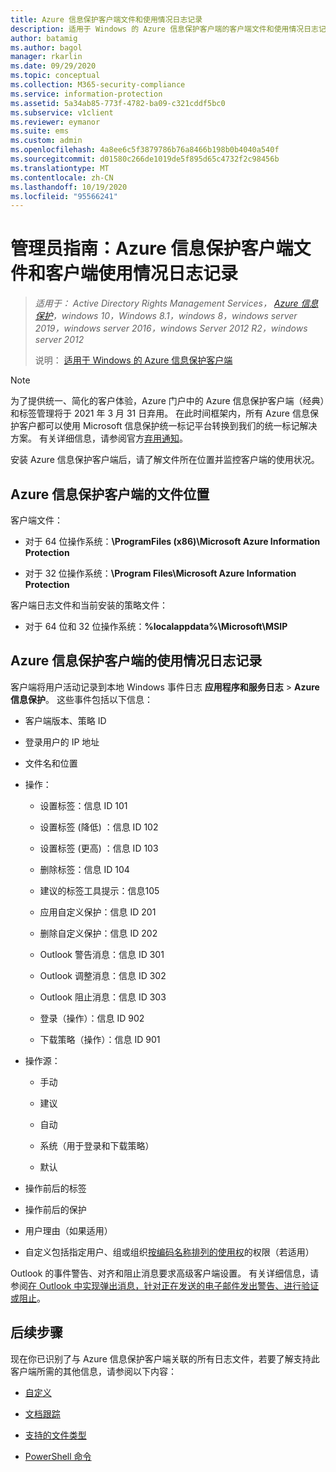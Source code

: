 ```yaml
---
title: Azure 信息保护客户端文件和使用情况日志记录
description: 适用于 Windows 的 Azure 信息保护客户端的客户端文件和使用情况日志记录的相关信息。
author: batamig
ms.author: bagol
manager: rkarlin
ms.date: 09/29/2020
ms.topic: conceptual
ms.collection: M365-security-compliance
ms.service: information-protection
ms.assetid: 5a34ab85-773f-4782-ba09-c321cddf5bc0
ms.subservice: v1client
ms.reviewer: eymanor
ms.suite: ems
ms.custom: admin
ms.openlocfilehash: 4a8ee6c5f3879786b76a8466b198b0b4040a540f
ms.sourcegitcommit: d01580c266de1019de5f895d65c4732f2c98456b
ms.translationtype: MT
ms.contentlocale: zh-CN
ms.lasthandoff: 10/19/2020
ms.locfileid: "95566241"
---
```

# <a name="admin-guide-azure-information-protection-client-files-and-client-usage-logging"></a>管理员指南：Azure 信息保护客户端文件和客户端使用情况日志记录

>*适用于： Active Directory Rights Management Services， [Azure 信息保护](https://azure.microsoft.com/pricing/details/information-protection)，windows 10，Windows 8.1，windows 8，windows server 2019，windows server 2016，windows Server 2012 R2，windows server 2012*
>
> 说明：  [适用于 Windows 的 Azure 信息保护客户端](../faqs.md#whats-the-difference-between-the-azure-information-protection-classic-and-unified-labeling-clients)

>[!NOTE] 
> 为了提供统一、简化的客户体验，Azure 门户中的 Azure 信息保护客户端（经典）和标签管理将于 2021 年 3 月 31 日弃用。 在此时间框架内，所有 Azure 信息保护客户都可以使用 Microsoft 信息保护统一标记平台转换到我们的统一标记解决方案。 有关详细信息，请参阅官方[弃用通知](https://aka.ms/aipclassicsunset)。

安装 Azure 信息保护客户端后，请了解文件所在位置并监控客户端的使用状况。

## <a name="file-locations-for-the-azure-information-protection-client"></a>Azure 信息保护客户端的文件位置

客户端文件：    

- 对于 64 位操作系统：**\ProgramFiles (x86)\Microsoft Azure Information Protection**

- 对于 32 位操作系统：**\Program Files\Microsoft Azure Information Protection**

客户端日志文件和当前安装的策略文件：

- 对于 64 位和 32 位操作系统：**%localappdata%\Microsoft\MSIP**

## <a name="usage-logging-for-the-azure-information-protection-client"></a>Azure 信息保护客户端的使用情况日志记录

客户端将用户活动记录到本地 Windows 事件日志 **应用程序和服务日志**  >  **Azure 信息保护**。 这些事件包括以下信息：

- 客户端版本、策略 ID

- 登录用户的 IP 地址

- 文件名和位置

- 操作：

    - 设置标签：信息 ID 101
    
    - 设置标签 (降低) ：信息 ID 102
    
    - 设置标签 (更高) ：信息 ID 103
    
    - 删除标签：信息 ID 104
    
    - 建议的标签工具提示：信息105
    
    - 应用自定义保护：信息 ID 201
    
    - 删除自定义保护：信息 ID 202
    
    - Outlook 警告消息：信息 ID 301
    
    - Outlook 调整消息：信息 ID 302
    
    - Outlook 阻止消息：信息 ID 303
    
    - 登录（操作）：信息 ID 902
    
    - 下载策略（操作）：信息 ID 901
    
- 操作源：
    
    - 手动 
    
    - 建议
    
    - 自动  
    
    - 系统（用于登录和下载策略）
    
    - 默认
    
- 操作前后的标签 
    
- 操作前后的保护
    
- 用户理由（如果适用）

- 自定义包括指定用户、组或组织[按编码名称排列的使用权](../configure-usage-rights.md#usage-rights-and-descriptions)的权限（若适用）

Outlook 的事件警告、对齐和阻止消息要求高级客户端设置。 有关详细信息，请参阅[在 Outlook 中实现弹出消息，针对正在发送的电子邮件发出警告、进行验证或阻止](client-admin-guide-customizations.md#implement-pop-up-messages-in-outlook-that-warn-justify-or-block-emails-being-sent)。


## <a name="next-steps"></a>后续步骤
现在你已识别了与 Azure 信息保护客户端关联的所有日志文件，若要了解支持此客户端所需的其他信息，请参阅以下内容：

- [自定义](client-admin-guide-customizations.md)

- [文档跟踪](client-admin-guide-document-tracking.md)

- [支持的文件类型](client-admin-guide-file-types.md)

- [PowerShell 命令](client-admin-guide-powershell.md)

